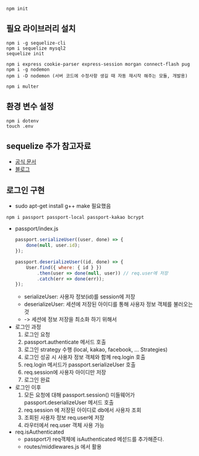 ```
npm init
```

## 필요 라이브러리 설치
```
npm i -g sequelize-cli
npm i sequelize mysql2
sequelize init

npm i express cookie-parser express-session morgan connect-flash pug
npm i -g nodemon
npm i -D nodemon (서버 코드에 수정사항 생길 때 자동 재시작 해주는 모듈, 개발용) 

npm i multer
```

## 환경 변수 설정
```
npm i dotenv
touch .env
```

## sequelize 추가 참고자료
- [공식 문서](http://docs.sequelizejs.com/manual/tutorial/migrations.html)
- [블로그](http://webframeworks.kr/tutorials/expressjs/expressjs_orm_two/)

## 로그인 구현
- sudo apt-get install g++ make 필요했음
```
npm i passport passport-local passport-kakao bcrypt
```
- passport/index.js
	```js
	passport.serializeUser((user, done) => {
		done(null, user.id);	
	});

	passport.deserializeUser((id, done) => {
		User.find({ where: { id } })
			.then(user => done(null, user)) // req.user에 저장 
			.catch(err => done(err));
	});
	```
	- serializeUser: 사용자 정보(id)를 session에 저장
	- deserializeUser: 세션에 저장된 아이디를 통해 사용자 정보 객체를 불러오는 것
	- -> 세션에 정보 저장을 최소화 하기 위해서
- 로그인 과정
	1. 로그인 요청
	2. passport.authenticate 메서드 호출
	3. 로그인 strategy 수행 (local, kakao, facebook, ... Strategies)
	4. 로그인 성공 시 사용자 정보 객체와 함께 req.login 호출
	5. req.login 메서드가 passport.serializeUser 호출
	6. req.session에 사용자 아이디만 저장
	7. 로그인 완료	
- 로그인 이후
	1. 모든 요청에 대해 passport.session() 미들웨어가 passport.deserializeUser 메서드 호출
	2. req.session 에 저장된 아이디로 db에서 사용자 조회
	3. 조회된 사용자 정보 req.user에 저장
	4. 라우터에서 req.user 객체 사용 가능
- req.isAuthenticated
	- passport가 req객체에 isAuthenticated 메섣드를 추가해준다.
	- routes/middlewares.js 에서 활용
